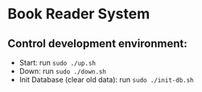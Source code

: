 # Book Reader System

## Control development environment:
- Start: run `sudo ./up.sh`
- Down: run `sudo ./down.sh`
- Init Database (clear old data): run `sudo ./init-db.sh`
